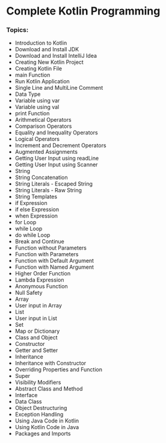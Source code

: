 # Complete Kotlin Programming
### Topics:
* Introduction to Kotlin
* Download and Install JDK
* Download and Install IntelliJ Idea
* Creating New Kotlin Project
* Creating Kotlin File
* main Function
* Run Kotlin Application
* Single Line and MultiLine Comment
* Data Type
* Variable using var
* Variable using val
* print Function
* Arithmetical Operators
* Comparison Operators
* Equality and Inequality Operators
* Logical Operators
* Increment and Decrement Operators
* Augmented Assignments
* Getting User Input using readLine
* Getting User Input using Scanner
* String
* String Concatenation
* String Literals - Escaped String
* String Literals - Raw String
* String Templates
* if Expression
* if else Expression
* when Expression
* for Loop
* while Loop
* do while Loop
* Break and Continue
* Function without Parameters
* Function with Parameters
* Function with Default Argument
* Function with Named Argument
* Higher Order Function
* Lambda Expression
* Anonymous Function
* Null Safety
* Array
* User input in Array
* List
* User input in List
* Set
* Map or Dictionary
* Class and Object
* Constructor
* Getter and Setter
* Inheritance
* Inheritance with Constructor
* Overriding Properties and Function
* Super
* Visibility Modifiers
* Abstract Class and Method
* Interface
* Data Class
* Object Destructuring
* Exception Handling
* Using Java Code in Kotlin
* Using Kotlin Code in Java
* Packages and Imports
